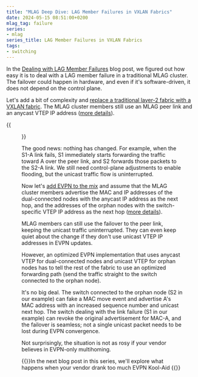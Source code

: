 ```yaml
---
title: "MLAG Deep Dive: LAG Member Failures in VXLAN Fabrics"
date: 2024-05-15 08:51:00+0200
mlag_tag: failure
series:
- mlag
series_title: LAG Member Failures in VXLAN Fabrics
tags:
- switching
---
```

In the [Dealing with LAG Member Failures](/2024/05/mlag-lag-member-rerouting/) blog post, we figured out how easy it is to deal with a LAG member failure in a traditional MLAG cluster. The failover could happen in hardware, and even if it's software-driven, it does not depend on the control plane.

Let's add a bit of complexity and [replace a traditional layer-2 fabric with a VXLAN fabric](/2022/09/mlag-deep-dive-vxlan-fabric/). The MLAG cluster members still use an MLAG peer link and an anycast VTEP IP address ([more details](/2022/09/mlag-deep-dive-vxlan-fabric/)).
<!--more-->
{{<figure src="/2022/09/MLAG-VXLAN-topology.jpg" caption="MLAG cluster connected to a VXLAN fabric">}}

The good news: nothing has changed. For example, when the S1-A link fails, S1 immediately starts forwarding the traffic toward A over the peer link, and S2 forwards those packets to the S2-A link. We still need control-plane adjustments to enable flooding, but the unicast traffic flow is uninterrupted.

Now let's [add EVPN to the mix](/2022/11/mlag-vxlan-evpn/) and assume that the MLAG cluster members advertise the MAC and IP addresses of the dual-connected nodes with the anycast IP address as the next hop, and the addresses of the orphan nodes with the switch-specific VTEP IP address as the next hop ([more details](/2022/11/mlag-vxlan-evpn/)).

MLAG members can still use the failover to the peer link, keeping the unicast traffic uninterrupted. They can even keep quiet about the change if they don't use unicast VTEP IP addresses in EVPN updates.

However, an optimized EVPN implementation that uses anycast VTEP for dual-connected nodes and unicast VTEP for orphan nodes has to tell the rest of the fabric to use an optimized forwarding path (send the traffic straight to the switch connected to the orphan node).

It's no big deal. The switch connected to the orphan node (S2 in our example) can fake a MAC move event and advertise A's MAC address with an increased sequence number and unicast next hop. The switch dealing with the link failure (S1 in our example) can revoke the original advertisement for MAC-A, and the failover is seamless; not a single unicast packet needs to be lost during EVPN convergence.

Not surprisingly, the situation is not as rosy if your vendor believes in EVPN-only multihoming.

{{<next-in-series page="/posts/2024/05/mlag-evpn-rerouting.html">}}In the next blog post in this series, we'll explore what happens when your vendor drank too much EVPN Kool-Aid {{</next-in-series>}}
